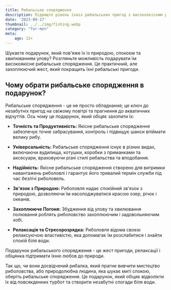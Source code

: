 ```yaml
---
title: Рибальське спорядження
description: Підвищте рівень їхніх рибальських пригод з високоякісним рибальським спорядженням.
date: '2023-09-17'
thumbnail: ../../img/fishing.webp
category: "for-men"
meta:
    age: 12+
---
```


Шукаєте подарунок, який пов'яже їх із природою, спокоєм та хвилюванням улову? Розгляньте можливість подарувати їм високоякісне рибальське спорядження. Це практичний, але захоплюючий жест, який покращить їхні рибальські пригоди.

## Чому обрати рибальське спорядження в подарунок?

Рибальське спорядження - це не просто обладнання; це ключ до незабутніх пригод на свіжому повітрі та прагнення до акватичних відчуттів. Ось чому це подарунок, який обіцяє захопити їх:

- **Точність та Продуктивність:** Якісне рибальське спорядження забезпечує точне забрасування, контроль і підвищує шанси впіймати велику рибу.

- **Універсальність:** Рибальське спорядження існує в різних видах, включаючи вудилища, котушки, коробки з приманками та аксесуари, враховуючи різні стилі рибальства та вподобання.

- **Надійність:** Якісне рибальське спорядження створено для витримки навантажень риболовлі і гарантує його тривалий термін служби під час безлічі риболовель.

- **Зв'язок з Природою:** Риболовля надає спокійний зв'язок з природою, дозволяючи їм насолоджуватися красою озер, річок і океанів.

- **Захоплююче Погоня:** Збудження від улову та хвилювання полювання роблять риболовство захоплюючим і задовольняючим хобі.

- **Релаксація та Стресорозрядка:** Риболовля відома своєю релаксуючою властивістю, яка допомагає їм розслабитися і знайти спокій біля води.

Подарунок рибальського спорядження - це жест пригоди, релаксації і обіцянка підтримати їхню любов до природи.

Так що, чи вони досвідчений рибалка, який прагне вивчити мистецтво риболовства, або природолюбна людина, яка шукає миті спокою, оберіть рибальське спорядження. Це подарунок, який обіцяє відволікти їх від повсякденних турбот та створити незабутні спогади біля води.
